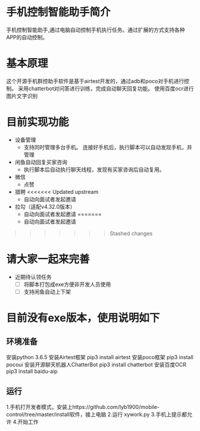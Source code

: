 <!--
 * @Description: 
 * @version: 
 * @Author: lyb1900
 * @Date: 2020-05-08 21:27:12
 * @LastEditTime: 2020-08-23 20:35:36
-->

# 手机控制智能助手简介

手机控制智能助手,通过电脑自动控制手机执行任务。通过扩展的方式支持各种APP的自动控制。

# 基本原理

这个开源手机群控助手软件是基于airtest开发的，通过adb和poco对手机进行控制。
采用chatterbot对问答进行训练，完成自动聊天回复功能。
使用百度ocr进行图片文字识别

# 目前实现功能

- 设备管理
  - 支持同时管理多台手机。
    连接好手机后，执行脚本可以自动发现手机，并管理
- 闲鱼自动回复买家咨询
  - 执行脚本后自动执行聊天线程，发现有买家咨询后自动复用。
- 微信
  - 点赞
- 猎聘
<<<<<<< Updated upstream
    - 自动向面试者发起邀请  
- 拉勾（适配v4.32.0版本）
    - 自动向面试者发起邀请
=======
  - 自动向面试者发起邀请

>>>>>>> Stashed changes
# 请大家一起来完善

- 近期待认领任务
  - [ ] 将脚本打包成exe方便非开发人员使用
  - [ ] 支持闲鱼自动上下架

# 目前没有exe版本，使用说明如下

## 环境准备

安装python 3.6.5
安装Airtest框架 pip3 install airtest
安装poco框架 pip3 install pocoui
安装开源聊天机器人ChatterBot pip3 install chatterbot
安装百度OCR pip3 install baidu-aip

## 运行

1.手机打开发者模式，安装上https://github.com/lyb1900/mobile-control/tree/master/install软件，接上电脑
2.运行 xywork.py
3.手机上提示都允许
4.开始工作
